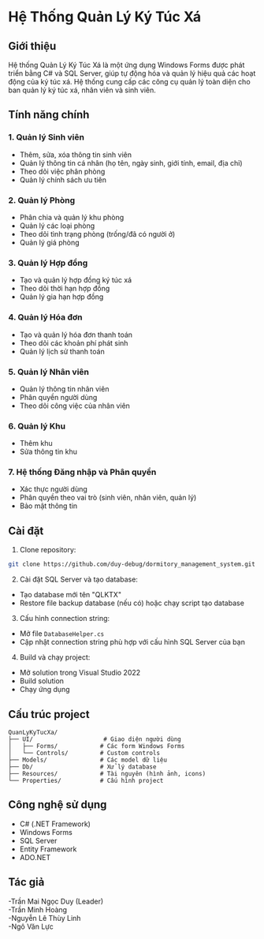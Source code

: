 # Hệ Thống Quản Lý Ký Túc Xá

## Giới thiệu
Hệ thống Quản Lý Ký Túc Xá là một ứng dụng Windows Forms được phát triển bằng C# và SQL Server, giúp tự động hóa và quản lý hiệu quả các hoạt động của ký túc xá. Hệ thống cung cấp các công cụ quản lý toàn diện cho ban quản lý ký túc xá, nhân viên và sinh viên.

## Tính năng chính

### 1. Quản lý Sinh viên
- Thêm, sửa, xóa thông tin sinh viên
- Quản lý thông tin cá nhân (họ tên, ngày sinh, giới tính, email, địa chỉ)
- Theo dõi việc phân phòng
- Quản lý chính sách ưu tiên

### 2. Quản lý Phòng
- Phân chia và quản lý khu phòng
- Quản lý các loại phòng
- Theo dõi tình trạng phòng (trống/đã có người ở)
- Quản lý giá phòng

### 3. Quản lý Hợp đồng
- Tạo và quản lý hợp đồng ký túc xá
- Theo dõi thời hạn hợp đồng
- Quản lý gia hạn hợp đồng

### 4. Quản lý Hóa đơn
- Tạo và quản lý hóa đơn thanh toán
- Theo dõi các khoản phí phát sinh
- Quản lý lịch sử thanh toán

### 5. Quản lý Nhân viên
- Quản lý thông tin nhân viên
- Phân quyền người dùng
- Theo dõi công việc của nhân viên
### 6. Quản lý Khu
- Thêm khu   
- Sửa thông tin khu
### 7. Hệ thống Đăng nhập và Phân quyền
- Xác thực người dùng
- Phân quyền theo vai trò (sinh viên, nhân viên, quản lý)
- Bảo mật thông tin

## Cài đặt

1. Clone repository:
```bash
git clone https://github.com/duy-debug/dormitory_management_system.git
```

2. Cài đặt SQL Server và tạo database:
- Tạo database mới tên "QLKTX"
- Restore file backup database (nếu có) hoặc chạy script tạo database

3. Cấu hình connection string:
- Mở file `DatabaseHelper.cs`
- Cập nhật connection string phù hợp với cấu hình SQL Server của bạn

4. Build và chạy project:
- Mở solution trong Visual Studio 2022
- Build solution
- Chạy ứng dụng

## Cấu trúc project

```
QuanLyKyTucXa/
├── UI/                    # Giao diện người dùng
│   ├── Forms/            # Các form Windows Forms
│   └── Controls/         # Custom controls
├── Models/               # Các model dữ liệu
├── Db/                   # Xử lý database
├── Resources/            # Tài nguyên (hình ảnh, icons)
└── Properties/           # Cấu hình project
```
## Công nghệ sử dụng

- C# (.NET Framework)
- Windows Forms
- SQL Server
- Entity Framework
- ADO.NET
## Tác giả
-Trần Mai Ngọc Duy (Leader) <br>
-Trần Minh Hoàng<br>
-Nguyễn Lê Thùy Linh<br>
-Ngô Văn Lực<br>

